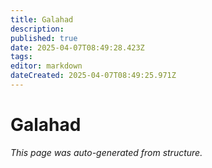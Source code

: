 ```yaml
---
title: Galahad
description: 
published: true
date: 2025-04-07T08:49:28.423Z
tags: 
editor: markdown
dateCreated: 2025-04-07T08:49:25.971Z
---
```


# Galahad

*This page was auto-generated from structure.*